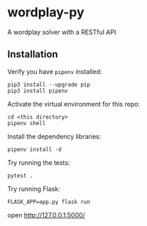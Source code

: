 # wordplay-py
A wordplay solver with a RESTful API

## Installation

Verify you have `pipenv` installed:

    pip3 install --upgrade pip
    pip3 install pipenv

Activate the virtual environment for this repo:

    cd <this directory>
    pipenv shell

Install the dependency libraries:

    pipenv install -d

Try running the tests:

    pytest .

Try running Flask:

    FLASK_APP=app.py flask run

open http://127.0.0.1:5000/

